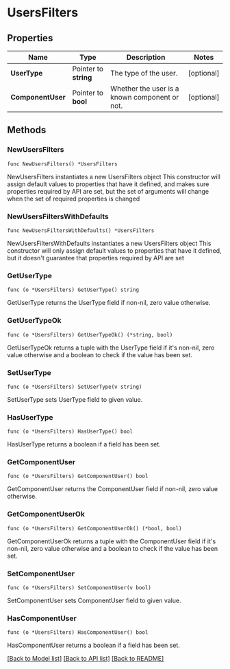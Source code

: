 # UsersFilters

## Properties

Name | Type | Description | Notes
------------ | ------------- | ------------- | -------------
**UserType** | Pointer to **string** | The type of the user. | [optional] 
**ComponentUser** | Pointer to **bool** | Whether the user is a known component or not. | [optional] 

## Methods

### NewUsersFilters

`func NewUsersFilters() *UsersFilters`

NewUsersFilters instantiates a new UsersFilters object
This constructor will assign default values to properties that have it defined,
and makes sure properties required by API are set, but the set of arguments
will change when the set of required properties is changed

### NewUsersFiltersWithDefaults

`func NewUsersFiltersWithDefaults() *UsersFilters`

NewUsersFiltersWithDefaults instantiates a new UsersFilters object
This constructor will only assign default values to properties that have it defined,
but it doesn't guarantee that properties required by API are set

### GetUserType

`func (o *UsersFilters) GetUserType() string`

GetUserType returns the UserType field if non-nil, zero value otherwise.

### GetUserTypeOk

`func (o *UsersFilters) GetUserTypeOk() (*string, bool)`

GetUserTypeOk returns a tuple with the UserType field if it's non-nil, zero value otherwise
and a boolean to check if the value has been set.

### SetUserType

`func (o *UsersFilters) SetUserType(v string)`

SetUserType sets UserType field to given value.

### HasUserType

`func (o *UsersFilters) HasUserType() bool`

HasUserType returns a boolean if a field has been set.

### GetComponentUser

`func (o *UsersFilters) GetComponentUser() bool`

GetComponentUser returns the ComponentUser field if non-nil, zero value otherwise.

### GetComponentUserOk

`func (o *UsersFilters) GetComponentUserOk() (*bool, bool)`

GetComponentUserOk returns a tuple with the ComponentUser field if it's non-nil, zero value otherwise
and a boolean to check if the value has been set.

### SetComponentUser

`func (o *UsersFilters) SetComponentUser(v bool)`

SetComponentUser sets ComponentUser field to given value.

### HasComponentUser

`func (o *UsersFilters) HasComponentUser() bool`

HasComponentUser returns a boolean if a field has been set.


[[Back to Model list]](../README.md#documentation-for-models) [[Back to API list]](../README.md#documentation-for-api-endpoints) [[Back to README]](../README.md)


